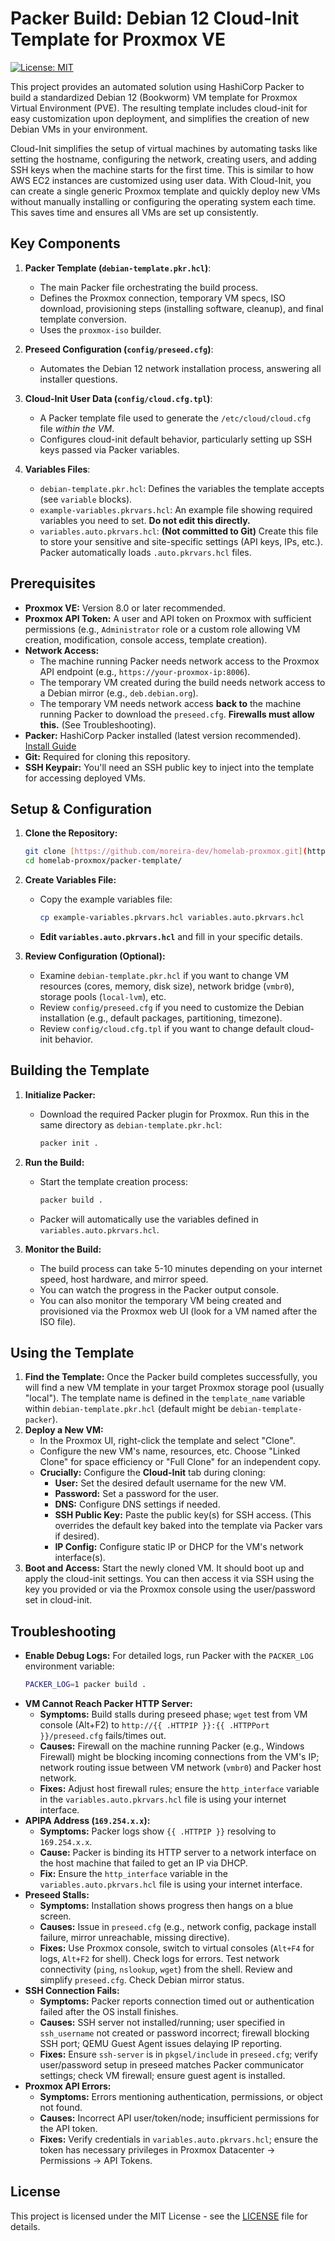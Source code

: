 # Packer Build: Debian 12 Cloud-Init Template for Proxmox VE

[![License: MIT](https://img.shields.io/badge/License-MIT-blue.svg)](https://opensource.org/licenses/MIT)

This project provides an automated solution using HashiCorp Packer to build a standardized Debian 12 (Bookworm) VM template for Proxmox Virtual Environment (PVE). 
The resulting template includes cloud-init for easy customization upon deployment, and simplifies the creation of new Debian VMs in your environment.

Cloud-Init simplifies the setup of virtual machines by automating tasks like setting the hostname, configuring the network, creating users, and adding SSH keys when the machine starts for the first time. 
This is similar to how AWS EC2 instances are customized using user data. With Cloud-Init, you can create a single generic Proxmox template and quickly deploy new VMs without manually installing or configuring the operating system each time. 
This saves time and ensures all VMs are set up consistently.

## Key Components

1. **Packer Template (`debian-template.pkr.hcl`)**:
   * The main Packer file orchestrating the build process.
   * Defines the Proxmox connection, temporary VM specs, ISO download, provisioning steps (installing software, cleanup), and final template conversion.
   * Uses the `proxmox-iso` builder.

2. **Preseed Configuration (`config/preseed.cfg`)**:
   * Automates the Debian 12 network installation process, answering all installer questions.

3. **Cloud-Init User Data (`config/cloud.cfg.tpl`)**:
   * A Packer template file used to generate the `/etc/cloud/cloud.cfg` file *within the VM*.
   * Configures cloud-init default behavior, particularly setting up SSH keys passed via Packer variables.

4. **Variables Files**:
   * `debian-template.pkr.hcl`: Defines the variables the template accepts (see `variable` blocks).
   * `example-variables.pkrvars.hcl`: An example file showing required variables you need to set. **Do not edit this directly.**
   * `variables.auto.pkrvars.hcl`: **(Not committed to Git)** Create this file to store your sensitive and site-specific settings (API keys, IPs, etc.). Packer automatically loads `.auto.pkrvars.hcl` files.

## Prerequisites

* **Proxmox VE:** Version 8.0 or later recommended.
* **Proxmox API Token:** A user and API token on Proxmox with sufficient permissions (e.g., `Administrator` role or a custom role allowing VM creation, modification, console access, template creation).
* **Network Access:**
   * The machine running Packer needs network access to the Proxmox API endpoint (e.g., `https://your-proxmox-ip:8006`).
   * The temporary VM created during the build needs network access to a Debian mirror (e.g., `deb.debian.org`).
   * The temporary VM needs network access **back to** the machine running Packer to download the `preseed.cfg`. **Firewalls must allow this.** (See Troubleshooting).
* **Packer:** HashiCorp Packer installed (latest version recommended). [Install Guide](https://developer.hashicorp.com/packer/install)
* **Git:** Required for cloning this repository.
* **SSH Keypair:** You'll need an SSH public key to inject into the template for accessing deployed VMs.

## Setup & Configuration

1. **Clone the Repository:**
    ```bash
    git clone [https://github.com/moreira-dev/homelab-proxmox.git](https://github.com/moreira-dev/homelab-proxmox.git) # Replace with your actual repo URL if different
    cd homelab-proxmox/packer-template/
    ```

2. **Create Variables File:**
   * Copy the example variables file:
       ```bash
       cp example-variables.pkrvars.hcl variables.auto.pkrvars.hcl
       ```
   * **Edit `variables.auto.pkrvars.hcl`** and fill in your specific details.

3. **Review Configuration (Optional):**
   * Examine `debian-template.pkr.hcl` if you want to change VM resources (cores, memory, disk size), network bridge (`vmbr0`), storage pools (`local-lvm`), etc.
   * Review `config/preseed.cfg` if you need to customize the Debian installation (e.g., default packages, partitioning, timezone).
   * Review `config/cloud.cfg.tpl` if you want to change default cloud-init behavior.

## Building the Template

1. **Initialize Packer:**
   * Download the required Packer plugin for Proxmox. Run this in the same directory as `debian-template.pkr.hcl`:
       ```bash
       packer init .
       ```

2. **Run the Build:**
   * Start the template creation process:
       ```bash
       packer build .
       ```
   * Packer will automatically use the variables defined in `variables.auto.pkrvars.hcl`.

3. **Monitor the Build:**
   * The build process can take 5-10 minutes depending on your internet speed, host hardware, and mirror speed.
   * You can watch the progress in the Packer output console.
   * You can also monitor the temporary VM being created and provisioned via the Proxmox web UI (look for a VM named after the ISO file).

## Using the Template

1. **Find the Template:** Once the Packer build completes successfully, you will find a new VM template in your target Proxmox storage pool (usually "local"). The template name is defined in the `template_name` variable within `debian-template.pkr.hcl` (default might be `debian-template-packer`).
2. **Deploy a New VM:**
   * In the Proxmox UI, right-click the template and select "Clone".
   * Configure the new VM's name, resources, etc. Choose "Linked Clone" for space efficiency or "Full Clone" for an independent copy.
   * **Crucially:** Configure the **Cloud-Init** tab during cloning:
      * **User:** Set the desired default username for the new VM.
      * **Password:** Set a password for the user.
      * **DNS:** Configure DNS settings if needed.
      * **SSH Public Key:** Paste the public key(s) for SSH access. (This overrides the default key baked into the template via Packer vars if desired).
      * **IP Config:** Configure static IP or DHCP for the VM's network interface(s).
3. **Boot and Access:** Start the newly cloned VM. It should boot up and apply the cloud-init settings. You can then access it via SSH using the key you provided or via the Proxmox console using the user/password set in cloud-init.

## Troubleshooting

* **Enable Debug Logs:** For detailed logs, run Packer with the `PACKER_LOG` environment variable:
    ```bash
    PACKER_LOG=1 packer build .
    ```
* **VM Cannot Reach Packer HTTP Server:**
   * **Symptoms:** Build stalls during preseed phase; `wget` test from VM console (Alt+F2) to `http://{{ .HTTPIP }}:{{ .HTTPPort }}/preseed.cfg` fails/times out.
   * **Causes:** Firewall on the machine running Packer (e.g., Windows Firewall) might be blocking incoming connections from the VM's IP; network routing issue between VM network (`vmbr0`) and Packer host network.
   * **Fixes:** Adjust host firewall rules; ensure the `http_interface` variable in the `variables.auto.pkrvars.hcl` file is using your internet interface.
* **APIPA Address (`169.254.x.x`):**
   * **Symptoms:** Packer logs show `{{ .HTTPIP }}` resolving to `169.254.x.x`.
   * **Cause:** Packer is binding its HTTP server to a network interface on the host machine that failed to get an IP via DHCP.
   * **Fix:** Ensure the `http_interface` variable in the `variables.auto.pkrvars.hcl` file is using your internet interface.
* **Preseed Stalls:**
   * **Symptoms:** Installation shows progress then hangs on a blue screen.
   * **Causes:** Issue in `preseed.cfg` (e.g., network config, package install failure, mirror unreachable, missing directive).
   * **Fixes:** Use Proxmox console, switch to virtual consoles (`Alt+F4` for logs, `Alt+F2` for shell). Check logs for errors. Test network connectivity (`ping`, `nslookup`, `wget`) from the shell. Review and simplify `preseed.cfg`. Check Debian mirror status.
* **SSH Connection Fails:**
   * **Symptoms:** Packer reports connection timed out or authentication failed after the OS install finishes.
   * **Causes:** SSH server not installed/running; user specified in `ssh_username` not created or password incorrect; firewall blocking SSH port; QEMU Guest Agent issues delaying IP reporting.
   * **Fixes:** Ensure `ssh-server` is in `pkgsel/include` in `preseed.cfg`; verify user/password setup in preseed matches Packer communicator settings; check VM firewall; ensure guest agent is installed.
* **Proxmox API Errors:**
   * **Symptoms:** Errors mentioning authentication, permissions, or object not found.
   * **Causes:** Incorrect API user/token/node; insufficient permissions for the API token.
   * **Fixes:** Verify credentials in `variables.auto.pkrvars.hcl`; ensure the token has necessary privileges in Proxmox Datacenter -> Permissions -> API Tokens.

## License

This project is licensed under the MIT License - see the [LICENSE](LICENSE) file for details.
